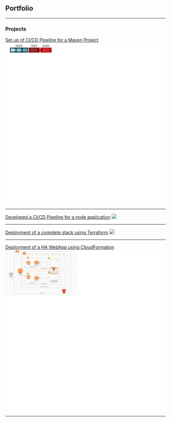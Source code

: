 ## Portfolio

---

### Projects 

[Set up of CI/CD Pipeline for a Maven Project](/sample_page)
<img src="images/ci-cd.jpg?raw=true"/>

---
[Developed a CI/CD Pipeline for a node application](/pdf/sample_presentation.pdf)
<img src="images/dummy_thumbnail.jpg?raw=true"/>

---
[Deployment of a complete stack using Terraform](http://example.com/)
<img src="images/dummy_thumbnail.jpg?raw=true"/>

---

[Deployment of a HA WebApp using CloudFormation](https://github.com/dammy092002/CloudFormation-Deployment-of-a-Webapp-Project)
<img src="images/WebApp.png?raw=true"/>

---

